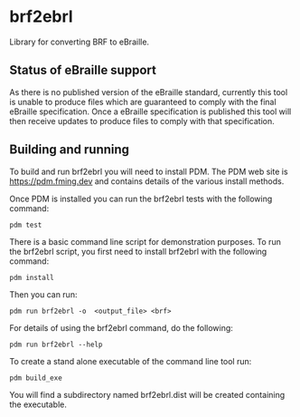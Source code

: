 # brf2ebrl

Library for converting BRF to eBraille.

## Status of eBraille support

As there is no published version of the eBraille standard, currently this tool is
unable to produce files which are guaranteed to comply with the final eBraille
specification. Once a eBraille specification is published this tool will then
receive updates to produce files to comply with that specification.

## Building and running

To build and run brf2ebrl you will need to install PDM. The PDM web site is https://pdm.fming.dev and contains details of the various install methods.

Once PDM is installed you can run the brf2ebrl tests with the following command:
```command line
pdm test
```
There is a basic command line script for demonstration purposes. To run the brf2ebrl script, you first need to install brf2ebrl with the following command:
```command line
pdm install
```
Then you can run:
```command line
pdm run brf2ebrl -o  <output_file> <brf>
```
For details of using the brf2ebrl command, do the following:
```command line
pdm run brf2ebrl --help
```
To create a stand alone executable of the command line tool run:
```command line
pdm build_exe
```
You will find a subdirectory named brf2ebrl.dist will be created containing the executable.